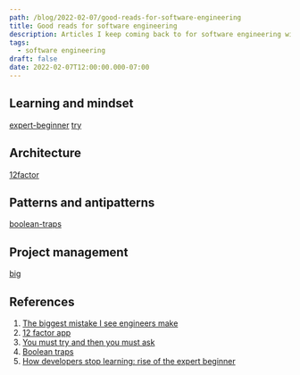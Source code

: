 ```yaml
---
path: /blog/2022-02-07/good-reads-for-software-engineering
title: Good reads for software engineering
description: Articles I keep coming back to for software engineering wisdom
tags:
  - software engineering
draft: false
date: 2022-02-07T12:00:00.000-07:00
---
```

## Learning and mindset

[expert-beginner]
[try]

## Architecture

[12factor]

## Patterns and antipatterns

[boolean-traps]

## Project management

[big]

## References

[big]: https://www.thezbook.com/the-biggest-mistake-i-see-engineers-make/
[12factor]: https://12factor.net/
[try]: https://www.mattringel.com/2013/09/30/you-must-try-and-then-you-must-ask/
[boolean-traps]: https://ariya.io/2011/08/hall-of-api-shame-boolean-trap
[expert-beginner]: https://daedtech.com/how-developers-stop-learning-rise-of-the-expert-beginner/

1. [The biggest mistake I see engineers make][big]
1. [12 factor app][12factor]
1. [You must try and then you must ask][try]
1. [Boolean traps][boolean-traps]
1. [How developers stop learning: rise of the expert beginner][expert-beginner]